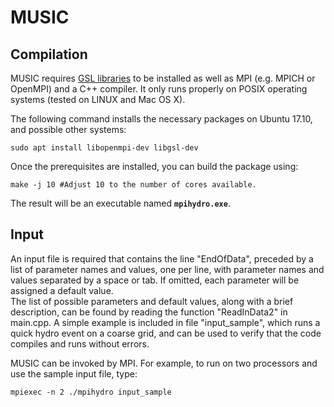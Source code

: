 MUSIC
======================================

Compilation
--------------------------------------

MUSIC requires [GSL libraries](https://www.gnu.org/software/gsl/) to be
installed as well as MPI (e.g. MPICH or OpenMPI) and a C++ compiler. It only
runs properly on POSIX operating systems (tested on LINUX and Mac OS X).

The following command installs the necessary packages on Ubuntu 17.10, and
possible other systems:

    sudo apt install libopenmpi-dev libgsl-dev

Once the prerequisites are installed, you can build the package using:

    make -j 10 #Adjust 10 to the number of cores available.

The result will be an executable named **`mpihydro.exe`**.



Input
--------------------------------------


An input file is required that contains the line "EndOfData", 
preceded by a list of parameter names and values, one per line,
with parameter names and values separated by a space or tab.
If omitted, each parameter will be assigned a default value.  
The list of possible parameters and default values, along
with a brief description, can be found by reading the function 
"ReadInData2" in main.cpp.
A simple example is included in file "input_sample", which runs
a quick hydro event on a coarse grid, and can be used to verify 
that the code compiles and runs without errors.

MUSIC can be invoked by MPI.  For example, to run on two processors 
and use the sample input file, type:

    mpiexec -n 2 ./mpihydro input_sample

